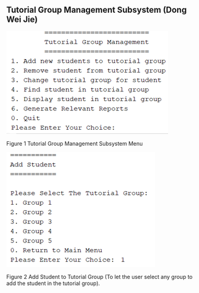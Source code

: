 ## Tutorial Group Management Subsystem (Dong Wei Jie)

![](img(wj)/1.png)

Figure 1 Tutorial Group Management Subsystem Menu

![](img(wj)/2.png)

Figure 2 Add Student to Tutorial Group (To let the user select any group to add the student in the tutorial group).

